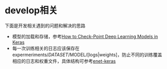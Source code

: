 # develop相关
下面是开发相关遇到的问题和解决的思路
- 模型的加载和存储，参考[How to Check-Point Deep Learning Models in Keras](https://machinelearningmastery.com/check-point-deep-learning-models-keras/)
- 每一次训练相关的日志应该保存在expermeriments/$DATASET/$MODEL/[logs|weights]，防止不同的训练覆盖相应的日志和权重文件，具体结构可参考[enet-keras](https://github.com/PavlosMelissinos/enet-keras)
